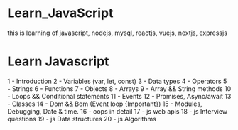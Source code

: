 # Learn_JavaScript
this is learning of javascript, nodejs, mysql, reactjs, vuejs, nextjs, expressjs
# Learn Javascript
 1 - Introduction
 2 - Variables (var, let, const)
 3 - Data types
 4 - Operators
 5 - Strings
 6 - Functions
 7 - Objects
 8 - Arrays
 9 - Array && String methods 
 10 - Loops && Conditional statements
 11 - Events
 12 - Promises, Async/await
 13 - Classes
 14 - Dom && Bom (Event loop {Important})
 15 - Modules, Debugging, Date & time.
 16 - oops in detail
 17 - js web apis
 18 - js Interview questions
 19 - js Data structures
 20 - js Algorithms
